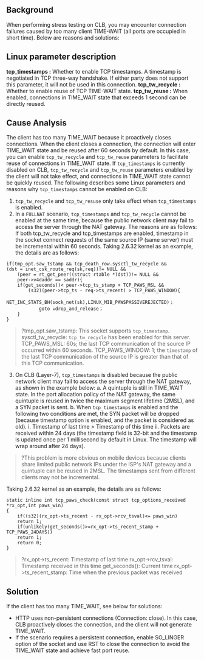 ## Background
When performing stress testing on CLB, you may encounter connection failures caused by too many client TIME-WAIT (all ports are occupied in short time). Below are reasons and solutions:

## Linux parameter description
**tcp_timestamps :** Whether to enable TCP timestamps. A timestamp is negotiated in TCP three-way handshake. If either party does not support this parameter, it will not be used in this connection.
**tcp_tw_recycle :** Whether to enable reuse of TCP TIME-WAIT state.
**tcp_tw_reuse :** When enabled, connections in TIME_WAIT state that exceeds 1 second can be directly reused.

## Cause Analysis
The client has too many TIME_WAIT because it proactively closes connections. When the client closes a connection, the connection will enter TIME_WAIT state and be reused after 60 seconds by default. In this case, you can enable `tcp_tw_recycle` and `tcp_tw_reuse` parameters to facilitate reuse of connections in TIME_WAIT state.
If `tcp_timestamps` is currently disabled on CLB, `tcp_tw_recycle` and `tcp_tw_reuse` parameters enabled by the client will not take effect, and connections in TIME_WAIT state cannot be quickly reused. The following describes some Linux parameters and reasons why `tcp_timestamps` cannot be enabled on CLB:
1. `tcp_tw_recycle` and `tcp_tw_resuse` only take effect when `tcp_timestamps` is enabled.
2. In a `FULLNAT` scenario, `tcp_timestamps` and `tcp_tw_recycle` cannot be enabled at the same time, because the public network client may fail to access the server through the NAT gateway. The reasons are as follows:
If both tcp_tw_recycle and tcp_timestamps are enabled, timestamp in the socket connect requests of the same source IP (same server) must be incremental within 60 seconds. Taking 2.6.32 kernel as an example, the details are as follows:
```
if(tmp_opt.saw_tstamp && tcp_death_row.sysctl_tw_recycle &&
(dst = inet_csk_route_req(sk,req))!= NULL &&
	(peer = rt_get_peer((struct rtable *)dst))!= NULL && 
	peer->v4daddr == saddr){
	if(get_seconds()< peer->tcp_ts_stamp + TCP_PAWS_MSL &&
		(s32)(peer->tcp_ts - req->ts_recent) > TCP_PAWS_WINDOW){
			NET_INC_STATS_BH(sock_net(sk),LINUX_MIB_PAWSPASSIVEREJECTED)；
			goto ↓drop_and_release；
	}
}
```
>?tmp_opt.saw_tstamp: This socket supports `tcp_timestamp`.
>sysctl_tw_recycle: `tcp_tw_recycle` has been enabled for this server.
>TCP_PAWS_MSL: 60s; the last TCP communication of the source IP occurred within 60 seconds.
>TCP_PAWS_WINDOW: 1; the `timestamp` of the last TCP communication of the source IP is greater than that of this TCP communication.
>
3. On CLB (Layer-7), `tcp_timestamps` is disabled because the public network client may fail to access the server through the NAT gateway, as shown in the example below:
a. A quintuple is still in TIME_WAIT state. In the port allocation policy of the NAT gateway, the same quintuple is reused in twice the maximum segment lifetime (2MSL), and a SYN packet is sent.
b. When `tcp_timestamps` is enabled and the following two conditions are met, the SYN packet will be dropped (because timestamp option is enabled, and the packet is considered as old).
i. Timestamp of last time > Timestamp of this time
ii. Packets are received within 24 days (the timestamp field is 32-bit and the timestamp is updated once per 1 millisecond by default in Linux. The timestamp will wrap around after 24 days).
>?This problem is more obvious on mobile devices because clients share limited public network IPs under the ISP's NAT gateway and a quintuple can be reused in 2MSL. The timestamps sent from different clients may not be incremental.
>
Taking 2.6.32 kernel as an example, the details are as follows:
```
static inline int tcp_paws_check(const struct tcp_options_received *rx_opt,int paws_win)
{
	if((s32)(rx_opt->ts_recent - rx_opt->rcv_tsval)<= paws_win)
	return 1;
	if(unlikely(get_seconds()>=rx_opt->ts_recent_stamp + TCP_PAWS_24DAYS))
	return 1;
	return 0;
}
```
>?rx_opt->ts_recent: Timestamp of last time
>rx_opt->rcv_tsval: Timestamp received in this time
>get_seconds(): Current time
>rx_opt->ts_recent_stamp: Time when the previous packet was received
>

## Solution
If the client has too many TIME_WAIT, see below for solutions:
- HTTP uses non-persistent connections (Connection: close). In this case, CLB proactively closes the connection, and the client will not generate TIME_WAIT.
- If the scenario requires a persistent connection, enable SO_LINGER option of the socket and use RST to close the connection to avoid the TIME_WAIT state and achieve fast port reuse.
